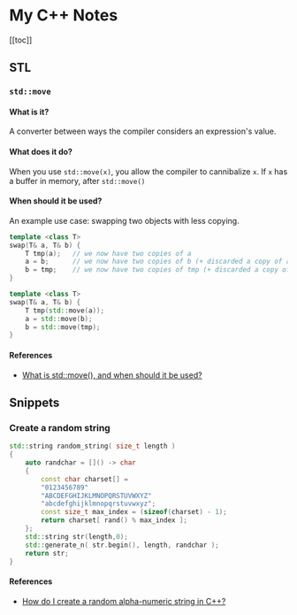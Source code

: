 # My C++ Notes

[[toc]]

## STL

### `std::move`

#### What is it?

A converter between ways the compiler considers an expression's value.

#### What does it do?

When you use `std::move(x)`, you allow the compiler to cannibalize `x`. If `x` has a buffer in memory, after `std::move()`

#### When should it be used?

An example use case: swapping two objects with less copying.

```cpp
template <class T>
swap(T& a, T& b) {
    T tmp(a);   // we now have two copies of a
    a = b;      // we now have two copies of b (+ discarded a copy of a)
    b = tmp;    // we now have two copies of tmp (+ discarded a copy of b)
}
```

```cpp
template <class T>
swap(T& a, T& b) {
    T tmp(std::move(a));
    a = std::move(b);
    b = std::move(tmp);
}
```

#### References

- [What is std::move(), and when should it be used?](https://stackoverflow.com/a/27026280/9639472)

## Snippets

### Create a random string

```cpp
std::string random_string( size_t length )
{
    auto randchar = []() -> char
    {
        const char charset[] =
        "0123456789"
        "ABCDEFGHIJKLMNOPQRSTUVWXYZ"
        "abcdefghijklmnopqrstuvwxyz";
        const size_t max_index = (sizeof(charset) - 1);
        return charset[ rand() % max_index ];
    };
    std::string str(length,0);
    std::generate_n( str.begin(), length, randchar );
    return str;
}
```

#### References

- [How do I create a random alpha-numeric string in C++?](https://stackoverflow.com/a/12468109/9639472)
